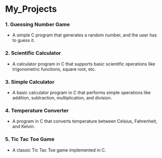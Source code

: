 # My_Projects

### 1. **Guessing Number Game**
   - A simple C program that generates a random number, and the user has to guess it.

### 2. **Scientific Calculator**
   - A calculator program in C that supports basic scientific operations like trigonometric functions, square root, etc.

### 3. **Simple Calculator**
   - A basic calculator program in C that performs simple operations like addition, subtraction, multiplication, and division.

### 4. **Temperature Converter**
   - A program in C that converts temperature between Celsius, Fahrenheit, and Kelvin.

### 5. **Tic Tac Toe Game**
   - A classic Tic Tac Toe game implemented in C.
